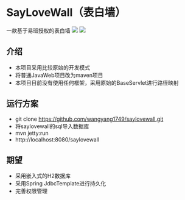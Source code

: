 # SayLoveWall（表白墙）
一款基于易班授权的表白墙
![](http://47.93.201.74:8082/01.png)
![](http://47.93.201.74:8082/02.png)
## 介绍
 * 本项目采用比较原始的开发模式
 * 将普通JavaWeb项目改为maven项目
 * 本项目目前没有使用任何框架，采用原始的BaseServlet进行路径映射
## 运行方案
 * git clone https://github.com/wangyang1749/saylovewall.git
 * 将saylovewall的sql导入数据库
 * mvn jetty:run
 * http://localhost:8080/saylovewall
## 期望
 * 采用嵌入式的H2数据库
 * 采用Spring JdbcTemplate进行持久化
 * 完善权限管理 